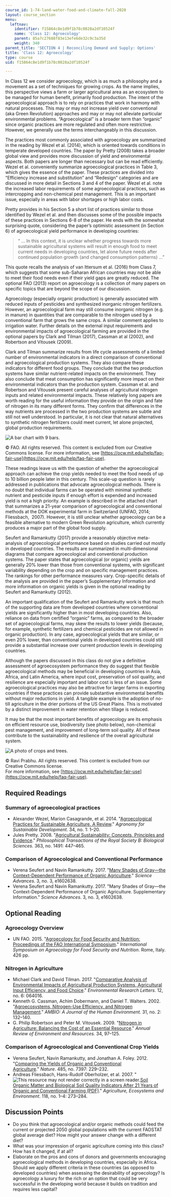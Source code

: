 ```yaml
---
course_id: 1-74-land-water-food-and-climate-fall-2020
layout: course_section
menu:
  leftnav:
    identifier: f15864c8e1d9f1b78c0028a2df10524f
    name: 'Class 12: Agroecology'
    parent: 85a7c27688f83e13efe6de32c9c3a35d
    weight: 340
parent_title: 'SECTION 4 | Reconciling Demand and Supply: Options'
title: 'Class 12: Agroecology'
type: course
uid: f15864c8e1d9f1b78c0028a2df10524f

---
```


In Class 12 we consider agroecology, which is as much a philosophy and a movement as a set of techniques for growing crops. As the name implies, this perspective views a farm or larger agricultural area as an ecosystem to be managed for human benefit, primarily food production. The intent of the agroecological approach is to rely on practices that work in harmony with natural processes. This may or may not increase yield over conventional (aka Green Revolution) approaches and may or may not alleviate particular environmental problems. “Agroecological” is a broader term than “organic” since organic practices are more regulated and often more restrictive. However, we generally use the terms interchangeably in this discussion.

The practices most commonly associated with agroecology are summarized in the reading by Wezel et al. (2014), which is oriented towards conditions in temperate developed countries. The paper by Pretty (2008) takes a broader global view and provides more discussion of yield and environmental aspects. Both papers are longer than necessary but can be read efficiently. Wezel et al. conveniently summarize agroecological practices in Table 3, which gives the essence of the paper. These practices are divided into “Efficiency increase and substitution” and “Redesign” categories and are discussed in more detail in Sections 3 and 4 of the paper. Wezel et al. note the increased labor requirements of some agroecological practices, such as intercropping and non-chemical pest management. This is an important issue, especially in areas with labor shortages or high labor costs.

Pretty provides in his Section 5 a short list of practices similar to those identified by Wezel et al. and then discusses some of the possible impacts of these practices in Sections 6-8 of the paper. He ends with the somewhat surprising quote, considering the paper’s optimistic assessment (in Section 6) of agroecological yield performance in developing countries:

> “ … In this context, it is unclear whether progress towards more sustainable agricultural systems will result in enough food to meet current needs in developing countries, let alone future needs after continued population growth (and changed consumption patterns) …”

This quote recalls the analysis of van Ittersum et al. (2016) from Class 7, which suggests that some sub-Saharan African countries may not be able to meet their food needs even if their yield gaps are greatly reduced. The optional FAO (2013) report on agroecology is a collection of many papers on specific topics that are beyond the scope of our discussion.

Agroecology (especially organic production) is generally associated with reduced inputs of pesticides and synthesized inorganic nitrogen fertilizers. However, an agroecological farm may still consume inorganic nitrogen (e.g. in manure) in quantities that are comparable to the nitrogen used by a conventional farm that grows the same crops. A similar comment applies to irrigation water. Further details on the external input requirements and environmental impacts of agroecological farming are provided in the optional papers by Clark and Tilman (2017), Cassman at al (2002), and Robertson and Vitousek (2009).

Clark and Tilman summarize results from life cycle assessments of a limited number of environmental indicators in a direct comparison of conventional and agroecological production systems. They also compare these indicators for different food groups. They conclude that the two production systems have similar nutrient-related impacts on the environment. They also conclude that meat consumption has significantly more impact on their environmental indicators than the production system. Cassman et al. and Robertson and Vitousek present careful analyses of agricultural nitrogen inputs and related environmental impacts. These relatively long papers are worth reading for the useful information they provide on the origin and fate of nitrogen in its many different forms. They confirm that differences in the way nutrients are processed in the two production systems are subtle and still not well understood. In particular, it is not clear that natural alternatives to synthetic nitrogen fertilizers could meet current, let alone projected, global production requirements.

![A bar chart with 9 bars.](/coursemedia/1-74-land-water-food-and-climate-fall-2020/fa5b85a27fa125f306296c046240ce32_SwissAgroEcoStudy.png)

© FAO. All rights reserved. This content is excluded from our Creative Commons license. For more information, see [https://ocw.mit.edu/help/faq-fair-use](https://ocw.mit.edu/help/faq-fair-use).

These readings leave us with the question of whether the agroecological approach can achieve the crop yields needed to meet the food needs of up to 10 billion people later in this century. This scale-up question is rarely addressed in publications that advocate agroecological methods. There is no doubt that individual farms can be operated with minimal synthetic nutrient and pesticide inputs if enough effort is expended and increased yield is not a high priority. An example is described in the attached chart that summarizes a 21-year comparison of agroecological and conventional methods at the DOK experimental farm in Switzerland (UNFAO, 2014; Fliessbach,  2007). However, it is still unclear whether agroecology can be a feasible alternative to modern Green Revolution agriculture, which currently produces a major part of the global food supply.

Seufert and Ramankutty (2017) provide a reasonably objective meta-analysis of agroecological performance based on studies carried out mostly in developed countries. The results are summarized in multi-dimensional diagrams that compare agroecological and conventional production systems. The paper states that agroecological (or organic) yields are generally 20% lower than those from conventional systems, with significant variability depending on the crop and on specific management practices. The rankings for other performance measures vary. Crop-specific details of the analysis are provided in the paper’s Supplementary Information and more information on organic yields is given in the optional reading by Seufert and Ramankutty (2012).

An important qualification of the Seufert and Ramankutty work is that much of the supporting data are from developed countries where conventional yields are significantly higher than in most developing countries. Also, reliance on data from certified “organic” farms, as compared to the broader set of agroecological farms, may skew the results to lower yields (because, for example, synthetic fertilizers and chemical pesticides are not allowed in organic production). In any case, agroecological yields that are similar, or even 20% lower, than conventional yields in developed countries could still provide a substantial increase over current production levels in developing countries.

Although the papers discussed in this class do not give a definitive assessment of agroecosystem performance they do suggest that flexible agroecological methods may be beneficial in developing countries in Asia, Africa, and Latin America, where input cost, preservation of soil quality, and resilience are especially important and labor cost is less of an issue. Some agroecological practices may also be attractive for larger farms in exporting countries if these practices can provide substantive environmental benefits without major reductions in yield. A tangible example is the adoption of no-till agriculture in the drier portions of the US Great Plains. This is motivated by a distinct improvement in water retention when tillage is reduced.

It may be that the most important benefits of agroecology are its emphasis on efficient resource use, biodiversity (see photo below), non-chemical pest management, and improvement of long-term soil quality. All of these contribute to the sustainability and resilience of the overall agricultural system.

![A photo of crops and trees.](/coursemedia/1-74-land-water-food-and-climate-fall-2020/318d18e26d7ee89c06f6057cc69e8895_AgroEco2.png)

© Ravi Prabhu. All rights reserved. This content is excluded from our Creative Commons license.  
For more information, see [https://ocw.mit.edu/help/faq-fair-use](https://ocw.mit.edu/help/faq-fair-use).

Required Readings
-----------------

### Summary of agroecological practices

*   Alexander Wezel, Marion Casagrande, et al. 2014. "[Agroecological Practices for Sustainable Agriculture. A Review](https://link.springer.com/article/10.1007/s13593-013-0180-7)." _Agronomy for Sustainable Development_. 34, no. 1: 1–20.
*   Jules Pretty. 2008. "[Agricultural Sustainability: Concepts, Principles and Evidence](https://royalsocietypublishing.org/doi/10.1098/rstb.2007.2163)." _Philosophical Transactions of the Royal Society B: Biological Sciences._ 363, no. 1491: 447–465.

### Comparison of Agroecological and Conventional Performance

*   Verena Seufert and Navin Ramankutty. 2017. "[Many Shades of Gray—the Context-Dependent Performance of Organic Agriculture](https://advances.sciencemag.org/content/3/3/e1602638)." _Science Advances_. 3, no. 3, e1602638.
*   Verena Seufert and Navin Ramankutty. 2017. "Many Shades of Gray—the Context-Dependent Performance of Organic Agriculture. Supplementary Information." _Science Advances_. 3, no. 3, e1602638.

Optional Reading
----------------

### Agroecology Overview

*   UN FAO. 2015. "[Agroecology for Food Security and Nutrition: Proceedings of the FAO International Symposium](http://www.fao.org/family-farming/detail/en/c/342680/)." _International Symposium on Agroecology for Food Security and Nutrition_. Rome, Italy. 426 pp.

### Nitrogen in Agriculture

*   Michael Clark and David Tilman. 2017. "[Comparative Analysis of Environmental Impacts of Agricultural Production Systems, Agricultural Input Efficiency, and Food Choice](https://iopscience.iop.org/article/10.1088/1748-9326/aa6cd5/meta)." _Environmental Research Letters._ 12, no. 6: 064016.
*   Kenneth G. Cassman, Achim Dobermann, and Daniel T. Walters. 2002. "[Agroecosystems, Nitrogen-Use Efficiency, and Nitrogen Management](https://pubmed.ncbi.nlm.nih.gov/12078002/)." _AMBIO: A Journal of the Human Environment._ 31, no. 2: 132–140.
*   G. Philip Robertson and Peter M. Vitousek. 2009. "[Nitrogen in Agriculture: Balancing the Cost of an Essential Resource](https://www.annualreviews.org/doi/abs/10.1146/annurev.environ.032108.105046)." _Annual Review of Environment and Resources._ 34, 97–125.

### Comparison of Agroecological and Conventional Crop Yields

*   Verena Seufert, Navin Ramankutty, and Jonathan A. Foley. 2012. "[Comparing the Yields of Organic and Conventional Agriculture](https://www.nature.com/articles/nature11069)." _Nature_. 485, no. 7397: 229–232.
*   Andreas Fliessbach, Hans-Rudolf Oberholzer, et al. 2007. "![This resource may not render correctly in a screen reader.](/images/inacessible.gif)[Soil Organic Matter and Biological Soil Quality Indicators After 21 Years of Organic and Conventional Farming (PDF)](https://citeseerx.ist.psu.edu/viewdoc/download?doi=10.1.1.460.6456&rep=rep1&type=pdf)." _Agriculture, Ecosystems and Environment_. 118, no. 1–4: 273–284.

Discussion Points
-----------------

*   Do you think that agroecological and/or organic methods could feed the current or projected 2050 global populations with the current FAOSTAT global average diet? How might your answer change with a different diet?
*   What was your impression of organic agriculture coming into this class? How has it changed, if at all?
*   Elaborate on the pros and cons of donors and governments encouraging agroecological methods in developing countries, especially in Africa. Should we apply different criteria in these countries (as opposed to developed countries) when assessing the desirability of agroecology? Is agroecology a luxury for the rich or an option that could be very successful in the developing world because it builds on tradition and requires less capital?